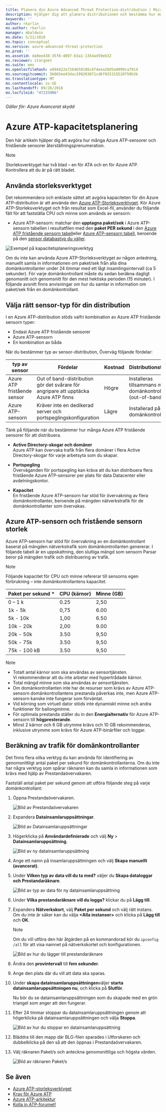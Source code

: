 ```yaml
---
title: Planera din Azure Advanced Threat Protection-distribution | Microsoft Docs
description: Hjälper dig att planera distributionen och bestämma hur många Azure ATP-servrar som behövs för nätverket
keywords: ''
author: rkarlin
ms.author: rkarlin
manager: mbaldwin
ms.date: 5/22/2018
ms.topic: conceptual
ms.service: azure-advanced-threat-protection
ms.prod: ''
ms.assetid: da0ee438-35f8-4097-b3a1-1354ad59eb32
ms.reviewer: itargoet
ms.suite: ems
ms.openlocfilehash: e894422e7264650186c6f4eea28d5a9099ca7914
ms.sourcegitcommit: 56065ee43dac299203871cd6f025315520750b3b
ms.translationtype: MT
ms.contentlocale: sv-SE
ms.lasthandoff: 09/26/2018
ms.locfileid: "47233906"
---
```

*Gäller för: Azure Avancerat skydd*



# <a name="azure-atp-capacity-planning"></a>Azure ATP-kapacitetsplanering
Den här artikeln hjälper dig att avgöra hur många Azure ATP-sensorer och fristående sensorer återställningsprenumeration.

> [!NOTE] 
> Storleksverktyget har två blad – en för ATA och en för Azure ATP. Kontrollera att du är på rätt bladet.

## <a name="using-the-sizing-tool"></a>Använda storleksverktyget
Det rekommendera och enklaste sättet att avgöra kapaciteten för din Azure ATP-distribution är att använda den [Azure ATP-Storleksverktyget](http://aka.ms/aatpsizingtool). Kör Azure ATP-Storleksverktyget och från resultat som Excel-fil, använder du följande fält för att fastställa CPU och minne som används av sensorn:

- Azure ATP-sensorn: matchar den **upptagna paket/sek** i Azure ATP-sensorn tabellen i resultatfilen med den **paket PER sekund** i den [Azure ATP fristående sensorn tabell](#azure-atp-sensor-sizing)eller [Azure ATP-sensorn tabell](#azure-atp-standalone-sensor-sizing), beroende på den [sensor databastyp du väljer](#choosing-the-right-sensor-type-for-your-deployment).


![Exempel på kapacitetsplaneringsverktyg](media/capacity-tool.png)


Om du inte kan använda Azure ATP-Storleksverktyget av någon anledning, manuellt samla in informationen om paket/sek från alla dina domänkontrollanter under 24 timmar med ett lågt insamlingsintervall (ca 5 sekunder). För varje domänkontrollant måste du sedan beräkna dagligt genomsnitt och genomsnitt för den mest hektiska perioden (15 minuter).
I följande avsnitt finns anvisningar om hur du samlar in information om paket/sek från en domänkontrollant.

## Välja rätt sensor-typ för din distribution<a name="choosing-the-right-sensor-type-for-your-deployment"></a>
I en Azure ATP-distribution stöds valfri kombination av Azure ATP fristående sensorn typer:

- Endast Azure ATP fristående sensorer
- Azure ATP-sensorn
- En kombination av båda

När du bestämmer typ av sensor-distribution, Överväg följande fördelar:

|typ av sensor|Fördelar|Kostnad|Distributionstopologi|Användning av domänkontrollant|
|----|----|----|----|-----|
|Azure ATP fristående sensor|Out of band-distribution gör det svårare för angripare att upptäcka Azure ATP finns|Högre|Installeras tillsammans med domänkontrollanten (out-of-band)|Har stöd för upp till 100 000 paket per sekund|
|Azure ATP-sensorn|Kräver inte en dedikerad server och portspeglingskonfiguration|Lägre|Installerad på domänkontrollanten|Har stöd för upp till 100 000 paket per sekund|

Tänk på följande när du bestämmer hur många Azure ATP fristående sensorer för att distribuera.

-   **Active Directory-skogar och domäner**<br>
    Azure ATP kan övervaka trafik från flera domäner i flera Active Directory-skogar för varje arbetsyta som du skapar. 

-   **Portspegling**<br>
Överväganden för portspegling kan kräva att du kan distribuera flera fristående Azure ATP-sensorer per plats för data Datacenter eller avdelningskontor.

-   **Kapacitet**<br>
    En fristående Azure ATP-sensorn har stöd för övervakning av flera domänkontrollanter, beroende på mängden nätverkstrafik för de domänkontrollanter som övervakas. 


## Azure ATP-sensorn och fristående sensorn storlek <a name="sizing"></a>

Azure ATP-sensorn har stöd för övervakning av en domänkontrollant baserat på mängden nätverkstrafik som domänkontrollanten genererar. I följande tabell är en uppskattning, den slutliga mängd som sensorn Parsar beror på mängden trafik och distribuering av trafik. 
> [!NOTE]
> Följande kapacitet för CPU och minne refererar till sensorns egen förbrukning – inte domänkontrollantens kapacitet.

|Paket per sekund *|CPU (kärnor)|Minne (GB)|
|----|----|-----|
|0 – 1 k|0.25|2,50|
|1k - 5k|0,75|6.00|
|5k - 10k|1,00|6.50|
|10k - 20k|2,00|9.00|
|20k - 50k|3.50|9,50|
|50k - 75k |3.50|9,50|
|75k - 100 kB|3.50 |9,50|

> [!NOTE]
> - Totalt antal kärnor som ska användas av sensortjänsten.<br>Vi rekommenderar att du inte arbetar med hypertrådade kärnor.
> - Total mängd minne som ska användas av sensortjänsten.
> -   Om domänkontrollanten inte har de resurser som krävs av Azure ATP-sensorn domänkontrollantens prestanda påverkas inte, men Azure ATP-sensorn kanske inte fungerar som förväntat.
> -   Vid körning som virtuell dator stöds inte dynamiskt minne och andra funktioner för ballongminne.
> -   För optimala prestanda ställer du in den **Energialternativ** för Azure ATP-sensorn till **högpresterande**.
> -   Minst 2 kärnor och 6 GB utrymme krävs och 10 GB rekommenderas, inklusive utrymme som krävs för Azure ATP-binärfiler och loggar.


## <a name="domain-controller-traffic-estimation"></a>Beräkning av trafik för domänkontrollanter

Det finns flera olika verktyg du kan använda för identifiering av genomsnittligt antal paket per sekund för domänkontrollanterna. Om du inte har några verktyg som spårar räknaren kan du samla in informationen som krävs med hjälp av Prestandaövervakaren.

Fastställ antal paket per sekund genom att utföra följande steg på varje domänkontrollant:

1.  Öppna Prestandaövervakaren.

    ![Bild av Prestandaövervakaren](media/atp-traffic-estimation-1.png)

2.  Expandera **Datainsamlaruppsättningar**.

    ![Bild av Datainsamlaruppsättningar](media/atp-traffic-estimation-2.png)

3.  Högerklicka på **Användardefinierade** och välj **Ny** &gt; **Datainsamlaruppsättning**.

    ![Bild av ny datainsamlaruppsättning](media/atp-traffic-estimation-3.png)

4.  Ange ett namn på insamlaruppsättningen och välj **Skapa manuellt (avancerat)**.

5.  Under **Vilken typ av data vill du ta med?** väljer du **Skapa dataloggar och Prestandaräknare**.

    ![Bild av typ av data för ny datainsamlaruppsättning](media/atp-traffic-estimation-5.png)

6.  Under **Vilka prestandaräknare vill du logga?** klickar du på **Lägg till**.

7.  Expandera **Nätverkskort**, välj **Paket per sekund** och välj rätt instans. Om du inte är säker kan du välja **&lt;Alla instanser&gt;** och klicka på **Lägg till** och **OK**.

    > [!NOTE]
    > Om du vill utföra den här åtgärden på en kommandorad kör du `ipconfig /all` för att visa namnet på nätverkskortet och konfigurationen.

    ![Bild av hur du lägger till prestandaräknare](media/atp-traffic-estimation-7.png)

8.  Ändra den **provintervall** till **fem sekunder**.

9. Ange den plats där du vill att data ska sparas.

10. Under **skapa datainsamlaruppsättningen**väljer **starta datainsamlaruppsättningen nu**, och klicka på **Slutför**.

    Nu bör du se datainsamlaruppsättningen som du skapade med en grön triangel som anger att den fungerar.

11. Efter 24 timmar stoppar du datainsamlaruppsättningen genom att högerklicka på datainsamlaruppsättningen och välja **Stoppa**.

    ![Bild av hur du stoppar en datainsamlaruppsättning](media/atp-traffic-estimation-12.png)

12. Bläddra till den mapp där BLG-filen sparades i Utforskaren och dubbelklicka på den så att den öppnas i Prestandaövervakaren.

13. Välj räknaren Paket/s och anteckna genomsnittliga och högsta värden.

    ![Bild av räknaren Paket/s](media/atp-traffic-estimation-14.png)



## <a name="see-also"></a>Se även
- [Azure ATP-storleksverktyget](http://aka.ms/aatpsizingtool)
- [Krav för Azure ATP](atp-prerequisites.md)
- [Azure ATP-arkitektur](atp-architecture.md)
- [Kolla in ATP-forumet!](https://aka.ms/azureatpcommunity)
